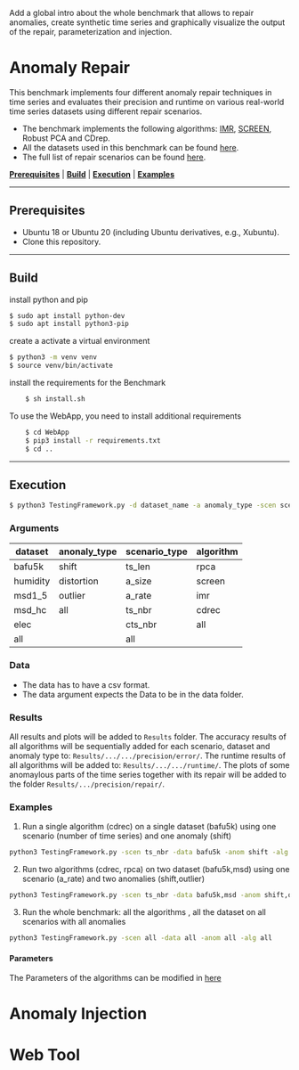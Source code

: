 Add a global intro about the whole benchmark that allows to repair anomalies, create synthetic time series and graphically visualize the output of the repair, parameterization and injection.

# Anomaly Repair 
This benchmark implements four different anomaly repair techniques in time series and evaluates their precision and runtime on various real-world time series datasets using different repair scenarios.

- The benchmark implements the following algorithms: [IMR](https://www.vldb.org/pvldb/vol10/p1046-song.pdf), [SCREEN](https://dl.acm.org/doi/pdf/10.1145/2723372.2723730), Robust PCA and CDrep.
- All the datasets used in this benchmark can be found [here](https://github.com/althausLuca/RepairBenchmark/tree/master/Data).
- The full list of repair scenarios can be found [here](https://github.com/althausLuca/RepairBenchmark/blob/master/Scenarios/README.md).


[**Prerequisites**](#prerequisites) | [**Build**](#build) | [**Execution**](#execution) | [**Examples**](#examples)

___

## Prerequisites
- Ubuntu 18 or Ubuntu 20 (including Ubuntu derivatives, e.g., Xubuntu).
- Clone this repository.

___


## Build

install python and pip
```bash
$ sudo apt install python-dev
$ sudo apt install python3-pip
```

create a activate a virtual environment
```bash
$ python3 -m venv venv
$ source venv/bin/activate
```

install the requirements for the Benchmark
```bash
    $ sh install.sh
```

To use the WebApp, you need to install additional requirements

```bash
    $ cd WebApp
    $ pip3 install -r requirements.txt
    $ cd ..
```
___
## Execution
```bash
$ python3 TestingFramework.py -d dataset_name -a anomaly_type -scen scenario_type - alg algorithm
```
### Arguments

 | dataset  | anonaly_type  | scenario_type | algorithm | 
 | -------- | -------- | -------- | -------- | 
 | bafu5k     | shift   |ts_len     | rpca
 | humidity   |distortion  |  a_size | screen
 | msd1_5     | outlier    | a_rate | imr
 | msd_hc     | all        | ts_nbr | cdrec
 |  elec      |            |  cts_nbr | all
 |   all      |             | all |      


### Data

- The data has to have a csv format.
- The data argument expects the Data to be in the data folder.


### Results
All results and plots will be added to `Results` folder. The accuracy results of all algorithms will be sequentially added for each scenario, dataset and anomaly type to: `Results/.../.../precision/error/`. The runtime results of all algorithms will be added to: `Results/.../.../runtime/`. The plots of some anomaylous parts of the time series together with its repair will be added to the folder `Results/.../precision/repair/`.


### Examples
1.  Run a single algorithm (cdrec) on a single dataset (bafu5k) using one scenario (number of time series) and one anomaly (shift)

```bash
python3 TestingFramework.py -scen ts_nbr -data bafu5k -anom shift -alg cdrec
```
2. Run two algorithms (cdrec, rpca) on two dataset (bafu5k,msd) using one scenario (a_rate) and two anomalies (shift,outlier)

```bash
python3 TestingFramework.py -scen ts_nbr -data bafu5k,msd -anom shift,outlier -alg cdrec,rpca
```
 3. Run the whole benchmark: all the algorithms , all the dataset on all scenarios with all anomalies

```bash
python3 TestingFramework.py -scen all -data all -anom all -alg all
```

#### Parameters
The Parameters of the algorithms can be modified in [here](https://github.com/althausLuca/RepairBenchmark/blob/master/parameters.toml)
 
 
 # Anomaly Injection
 
 # Web Tool

